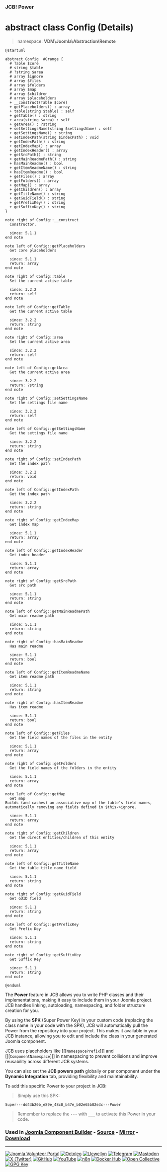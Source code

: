 ### JCB! Power
# abstract class Config (Details)
> namespace: **VDM\Joomla\Abstraction\Remote**

```uml
@startuml

abstract Config  #Orange {
  # Table $core
  # string $table
  # ?string $area
  # array $ignore
  # array $files
  # array $folders
  # array $map
  # array $children
  # array $placeholders
  + __construct(Table $core)
  + getPlaceholders() : array
  + table(string $table) : self
  + getTable() : string
  + area(string $area) : self
  + getArea() : ?string
  + setSettingsName(string $settingsName) : self
  + getSettingsName() : string
  + setIndexPath(string $indexPath) : void
  + getIndexPath() : string
  + getIndexMap() : array
  + getIndexHeader() : array
  + getSrcPath() : string
  + getMainReadmePath() : string
  + hasMainReadme() : bool
  + getItemReadmeName() : string
  + hasItemReadme() : bool
  + getFiles() : array
  + getFolders() : array
  + getMap() : array
  + getChildren() : array
  + getTitleName() : string
  + getGuidField() : string
  + getPrefixKey() : string
  + getSuffixKey() : string
}

note right of Config::__construct
  Constructor.

  since: 5.1.1
end note

note left of Config::getPlaceholders
  Get core placeholders

  since: 5.1.1
  return: array
end note

note right of Config::table
  Set the current active table

  since: 3.2.2
  return: self
end note

note left of Config::getTable
  Get the current active table

  since: 3.2.2
  return: string
end note

note right of Config::area
  Set the current active area

  since: 3.2.2
  return: self
end note

note left of Config::getArea
  Get the current active area

  since: 3.2.2
  return: ?string
end note

note right of Config::setSettingsName
  Set the settings file name

  since: 3.2.2
  return: self
end note

note left of Config::getSettingsName
  Get the settings file name

  since: 3.2.2
  return: string
end note

note right of Config::setIndexPath
  Set the index path

  since: 3.2.2
  return: void
end note

note left of Config::getIndexPath
  Get the index path

  since: 3.2.2
  return: string
end note

note right of Config::getIndexMap
  Get index map

  since: 5.1.1
  return: array
end note

note left of Config::getIndexHeader
  Get index header

  since: 5.1.1
  return: array
end note

note right of Config::getSrcPath
  Get src path

  since: 5.1.1
  return: string
end note

note left of Config::getMainReadmePath
  Get main readme path

  since: 5.1.1
  return: string
end note

note right of Config::hasMainReadme
  Has main readme

  since: 5.1.1
  return: bool
end note

note left of Config::getItemReadmeName
  Get item readme path

  since: 5.1.1
  return: string
end note

note right of Config::hasItemReadme
  Has item readme

  since: 5.1.1
  return: bool
end note

note left of Config::getFiles
  Get the field names of the files in the entity

  since: 5.1.1
  return: array
end note

note right of Config::getFolders
  Get the field names of the folders in the entity

  since: 5.1.1
  return: array
end note

note left of Config::getMap
  Get map
Builds (and caches) an associative map of the table’s field names,
automatically removing any fields defined in $this->ignore.

  since: 5.1.1
  return: array
end note

note right of Config::getChildren
  Get the direct entities/children of this entity

  since: 5.1.1
  return: array
end note

note left of Config::getTitleName
  Get the table title name field

  since: 5.1.1
  return: string
end note

note right of Config::getGuidField
  Get GUID field

  since: 5.1.1
  return: string
end note

note left of Config::getPrefixKey
  Get Prefix Key

  since: 5.1.1
  return: string
end note

note right of Config::getSuffixKey
  Get Suffix Key

  since: 5.1.1
  return: string
end note

@enduml
```

The **Power** feature in JCB allows you to write PHP classes and their implementations,
making it easy to include them in your Joomla project. JCB handles linking, autoloading,
namespacing, and folder structure creation for you.

By using the **SPK** (Super Power Key) in your custom code (replacing the class name
in your code with the SPK), JCB will automatically pull the Power from the repository
into your project. This makes it available in your JCB instance, allowing you to edit
and include the class in your generated Joomla component.

JCB uses placeholders like [[[`NamespacePrefix`]]] and [[[`ComponentNamespace`]]] in
namespacing to prevent collisions and improve reusability across different JCB systems.

You can also set the **JCB powers path** globally or per component under the
**Dynamic Integration** tab, providing flexibility and maintainability.

To add this specific Power to your project in JCB:

> Simply use this SPK:
```
Super---dd43b20b_e89e_48c0_b47e_b02e65b02e3c---Power
```
> Remember to replace the `---` with `___` to activate this Power in your code.

### Used in [Joomla Component Builder](https://www.joomlacomponentbuilder.com) - [Source](https://git.vdm.dev/joomla/Component-Builder) - [Mirror](https://github.com/vdm-io/Joomla-Component-Builder) - [Download](https://git.vdm.dev/joomla/pkg-component-builder/releases)

---
[![Joomla Volunteer Portal](https://img.shields.io/badge/-Joomla-gold?logo=joomla)](https://volunteers.joomla.org/joomlers/1396-llewellyn-van-der-merwe "Join Llewellyn on the Joomla Volunteer Portal: Shaping the Future Together!") [![Octoleo](https://img.shields.io/badge/-Octoleo-black?logo=linux)](https://git.vdm.dev/octoleo "--quiet") [![Llewellyn](https://img.shields.io/badge/-Llewellyn-ffffff?logo=gitea)](https://git.vdm.dev/Llewellyn "Collaborate and Innovate with Llewellyn on Git: Building a Better Code Future!") [![Telegram](https://img.shields.io/badge/-Telegram-blue?logo=telegram)](https://t.me/Joomla_component_builder "Join Llewellyn and the Community on Telegram: Building Joomla Components Together!") [![Mastodon](https://img.shields.io/badge/-Mastodon-9e9eec?logo=mastodon)](https://joomla.social/@llewellyn "Connect and Engage with Llewellyn on Joomla Social: Empowering Communities, One Post at a Time!") [![X (Twitter)](https://img.shields.io/badge/-X-black?logo=x)](https://x.com/llewellynvdm "Join the Conversation with Llewellyn on X: Where Ideas Take Flight!") [![GitHub](https://img.shields.io/badge/-GitHub-181717?logo=github)](https://github.com/Llewellynvdm "Build, Innovate, and Thrive with Llewellyn on GitHub: Turning Ideas into Impact!") [![YouTube](https://img.shields.io/badge/-YouTube-ff0000?logo=youtube)](https://www.youtube.com/@OctoYou "Explore, Learn, and Create with Llewellyn on YouTube: Your Gateway to Inspiration!") [![n8n](https://img.shields.io/badge/-n8n-black?logo=n8n)](https://n8n.io/creators/octoleo "Effortless Automation and Impactful Workflows with Llewellyn on n8n!") [![Docker Hub](https://img.shields.io/badge/-Docker-grey?logo=docker)](https://hub.docker.com/u/llewellyn "Llewellyn on Docker: Containerize Your Creativity!") [![Open Collective](https://img.shields.io/badge/-Donate-green?logo=opencollective)](https://opencollective.com/joomla-component-builder "Donate towards JCB: Help Llewellyn financially so he can continue developing this great tool!") [![GPG Key](https://img.shields.io/badge/-GPG-blue?logo=gnupg)](https://git.vdm.dev/Llewellyn/gpg "Unlock Trust and Security with Llewellyn's GPG Key: Your Gateway to Verified Connections!")